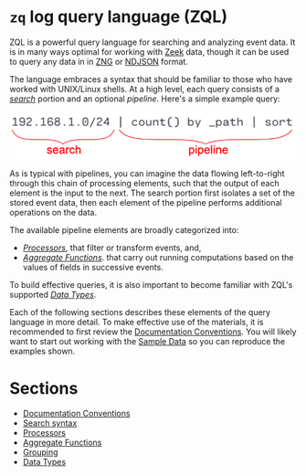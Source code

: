# `zq` log query language (ZQL)

ZQL is a powerful query language for searching and analyzing event data. It is in many ways optimal for working with [Zeek](https://www.zeek.org/) data, though it can be used to query any data in in [ZNG](../formats/zng.md) or [NDJSON](http://ndjson.org/) format.

The language embraces a syntax that should be familiar to those who have worked with UNIX/Linux shells. At a high level, each query consists of a _[search](search-syntax/README.md)_ portion and an optional _pipeline_. Here's a simple example query:

![Simple Example Query](images/simple-example-query.png)

As is typical with pipelines, you can imagine the data flowing left-to-right through this chain of processing elements, such that the output of each element is the input to the next. The search portion first isolates a set of the stored event data, then each element of the pipeline performs additional operations on the data.

The available pipeline elements are broadly categorized into:

* _[Processors](processors/README.md)_, that filter or transform events, and,
* _[Aggregate Functions](aggregate-functions/README.md)_. that carry out running computations based on the values of fields in successive events.

To build effective queries, it is also important to become familiar with ZQL's supported _[Data Types](data-types/README.md)_.

Each of the following sections describes these elements of the query language in more detail. To make effective use of the materials, it is recommended to first review the [Documentation Conventions](conventions/README.md). You will likely want to start out working with the [Sample Data](https://github.com/brimdata/zq-sample-data) so you can reproduce the examples shown.

# Sections

* [Documentation Conventions](conventions/README.md)
* [Search syntax](search-syntax/README.md)
* [Processors](processors/README.md)
* [Aggregate Functions](aggregate-functions/README.md)
* [Grouping](grouping/README.md)
* [Data Types](data-types/README.md)
